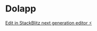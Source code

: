 # Dolapp

[Edit in StackBlitz next generation editor ⚡️](https://stackblitz.com/~/github.com/Vombat0/Dolapp)